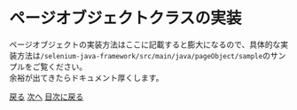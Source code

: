 <head>
        <meta charset="UTF-8">
        <meta name="viewport" content="width=device-width">
        <link rel="stylesheet" href="../../resources/css/default.css"></link>
</head>
<body>
    <div class="title">
        <h1>ページオブジェクトクラスの実装</h1>
        <p>
            ページオブジェクトの実装方法はここに記載すると膨大になるので、具体的な実装方法は<code>/selenium-java-framework/src/main/java/pageObject/sample</code>のサンプルをご覧ください。<br>
            余裕が出てきたらドキュメント厚くします。
        </p>
    </div>
    <div>
        <a href="implementTemplateTestClass.md">戻る</a>
        <a href="implementTestClass.md">次へ</a>
        <a href="../index.md">目次に戻る</a>
    </div>
</body>